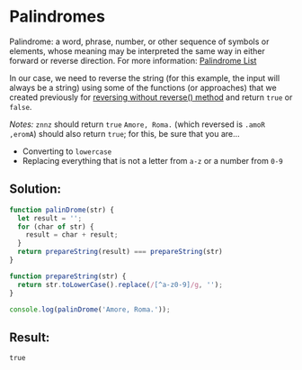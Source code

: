 # Palindromes
Palindrome: a word, phrase, number, or other sequence of symbols or elements, whose meaning may be interpreted the same way in either forward or reverse direction.
For more information: [Palindrome List](http://www.palindromelist.net/)

In our case, we need to reverse the string (for this example, the input will always be a string) using some of the functions (or approaches) that we created previously for [reversing without reverse() method](./00_1_useful-methods-reversing.md) and return `true` or `false`.

*Notes:*
`znnz` should return `true`
`Amore, Roma.` (which reversed is `.amoR ,eromA`) should also return `true`; for this, be sure that you are...
* Converting to `lowercase`
* Replacing everything that is not a letter from `a-z` or a number from `0-9`

## Solution:

```javascript
function palinDrome(str) {
  let result = '';
  for (char of str) {
    result = char + result;
  }
  return prepareString(result) === prepareString(str)
}

function prepareString(str) {
  return str.toLowerCase().replace(/[^a-z0-9]/g, '');
}

console.log(palinDrome('Amore, Roma.'));
```

## Result:

```
true
```

